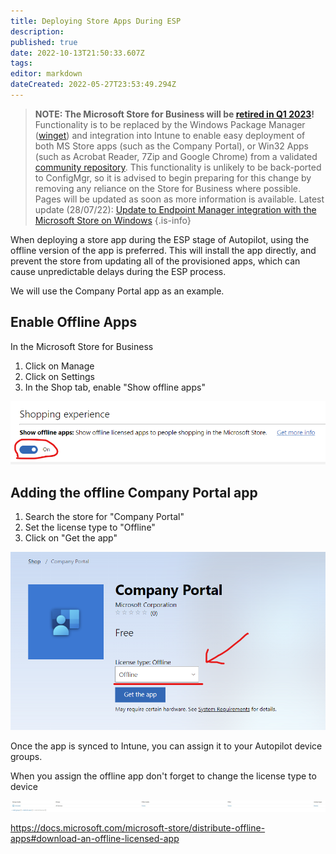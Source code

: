 ```yaml
---
title: Deploying Store Apps During ESP
description: 
published: true
date: 2022-10-13T21:50:33.607Z
tags: 
editor: markdown
dateCreated: 2022-05-27T23:53:49.294Z
---
```


> **NOTE: The Microsoft Store for Business will be [retired in Q1 2023](https://techcommunity.microsoft.com/t5/windows-it-pro-blog/evolving-the-microsoft-store-for-business-and-education/ba-p/2569423)!**
Functionality is to be replaced by the Windows Package Manager ([winget](https://github.com/microsoft/winget-cli)) and integration into Intune to enable easy deployment of both MS Store apps (such as the Company Portal), or Win32 Apps (such as Acrobat Reader, 7Zip and Google Chrome) from a validated [community repository](https://github.com/microsoft/winget-pkgs).
This functionality is unlikely to be back-ported to ConfigMgr, so it is advised to begin preparing for this change by removing any reliance on the Store for Business where possible.
Pages will be updated as soon as more information is available.
Latest update (28/07/22): [Update to Endpoint Manager integration with the Microsoft Store on Windows](https://techcommunity.microsoft.com/t5/windows-it-pro-blog/update-to-endpoint-manager-integration-with-the-microsoft-store/ba-p/3585077)
{.is-info}


When deploying a store app during the ESP stage of Autopilot, using the offline version of the app is preferred. This will install the app directly, and prevent the store from updating all of the provisioned apps, which can cause unpredictable delays during the ESP process.

We will use the Company Portal app as an example.

## Enable Offline Apps

In the Microsoft Store for Business

1. Click on Manage
2. Click on Settings
3. In the Shop tab, enable "Show offline apps"

![enable_offline_companyportal.png](/enable_offline_companyportal.png)

## Adding the offline Company Portal app

1. Search the store for "Company Portal"
2. Set the license type to "Offline"
3. Click on "Get the app"

![companyportal-offline.png](/companyportal-offline.png)

Once the app is synced to Intune, you can assign it to your Autopilot device groups.

When you assign the offline app don't forget to change the license type to device

![licensetype.jpg](/licensetype.jpg)

https://docs.microsoft.com/microsoft-store/distribute-offline-apps#download-an-offline-licensed-app

